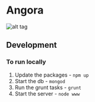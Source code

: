 # Angora

![alt tag](https://secure.static.tumblr.com/73f4bd90c2703e01ac85e4ef20a72ee1/qo9e2ks/Rslnneag2/tumblr_static_tumblr_static_3ctfiac7brsws4wsc4s8g4s8k_640.jpg)

## Development
### To run locally
1. Update the packages - `npm up`
1. Start the db - `mongod`
1. Run the grunt tasks - `grunt`
1. Start the server - `node www`
